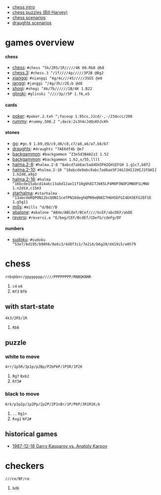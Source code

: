- [chess intro](c/intro.md)
- [chess puzzles (Bill Harvey)](c/wtharvey.md)
- [chess scenarios](c/scenarios.md)
- [draughts scenarios](d/scenarios.md)

# games overview

#### chess

- [chess](#/chess/local):           `#chess ^5k/2R5/1R/////4K 80.Rb8 @b8`
- [chess.3](#/chess.3/local):       `#chess.3 ^/1f////4p/////3P2B @Bg2`
- [xiangqi](#/xiangqi/local):       `#xiangqi ^4g/4c///4S/////3SGS @e6`
- [janggi](#/janggi/local):         `#janggi ^/4g/3h//2E;b @d8`
- [shogi](#/shogi/local):           `#shogi ^4k/7b//////1B/4K 1.B22`
- [glinski](#/glinski/local):       `#glinski ^////3p//5P 1.f6,e5`

#### cards

- [poker](#/poker.2.txh/local):     `#poker.2.txh ^;faceup 1.95cs,JJcd/-,-/234ccc/200`
- [rummy](#/rummy.500.2/local):     `#rummy.500.2 ^;deck:2s3h4cJdQsKhJcKh`

#### stones

- [go](#/go.9/local):               `#go.9 1.b9,d9/c9,d8/c8,c7/a8,a6/a7,b6/b7`
- [draughts](#/draughts/local):     `#draughts ^7AE6df4b @e7`
- [backgammon](#/backgammon/local): `#backgammon ^Z3e5d3B4A2z2 1.52`
- [backgammon](#/backgammon/local): `#backgammon 1.62,x/55,llll`
- [halma.2-8](#/halma.2-8/local):   `#halma.2-8 ^8abcd7ab6ac5ad4EH3FH2GH1EFGH 1.g1c7,b8f2`
- [halma.2-10](#/halma.2-10/local): `#halma.2-10 ^10abcde9abc8abc7ad6ae5FJ4GJ3HIJ2HIJ1FGHIJ 1.h2d8,a9g3`
- [halma.2-16](#/halma/local):      `#halma ^16bcde15abcd14abc13abd12ae11f10g9h8I7J6K5LP4MOP3NOP2MNOP1LMNO 1.n2d14,c15m3`
- [starhalma](#/starhalma/local):   `#starhalma ^13abcdeRQPON12bcQON11cefPN10deghQPN9eQN8I7H6H5EFGI4EH3EFG2EF1E 1.g5g11`
- [mills](#/mills/local):           `#mills ^d/Bd//B`
- [abalone](#/abalone/local):       `#abalone ^ABde/ABCdef/BCef////bcEF/abcDEF/abDE`
- [reversi](#/reversi.o/local):     `#reversi.o ^E/beg/CEF/BcdEf/CDefG/cdeFg/DF`

#### numbers

- [sudoku](#/sudoku/local):         `#sudoku ^53e7/6d195/b98h6/8e6i3/4d8f3i1/7e2i6/b6g28/d419i5/e8h79`


# chess

```chess
rnbqkbnr/pppppppp/////PPPPPPPP/RNBQKBNR
```

1. `c4` `e6`
2. `Nf3` `Nf6`

## with start-state

```chess
4k3/2R5/1R
```

1. `Rb8`


## puzzle

### white to move

```chess puzzle
4rr/1p5R/3p1p/p2Bp/P2bPkP/1P5R/1P2K
```

1. `Rg7` `Bxb2`
2. `Rf3#`

### black to move

```chess
6rk/p3p2p/1p2Pp/2p2P/2P1nBr/1P/P6P/3R1R1K;b
```

1. `..` `Rg1+`
2. `Rxg1` `Nf2#`

## historical games

- [1987-12-18 Garry Kasparov vs. Anatoly Karpov](c/19871218-GKasparov-AKarpov.md)


# checkers

```damas.br
///ce/BF/ce
```

1. `bd6`
